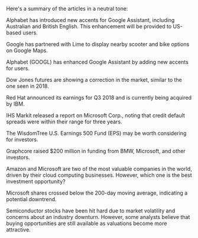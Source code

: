 Here's a summary of the articles in a neutral tone:

Alphabet has introduced new accents for Google Assistant, including Australian and British English. This enhancement will be provided to US-based users.

Google has partnered with Lime to display nearby scooter and bike options on Google Maps.

Alphabet (GOOGL) has enhanced Google Assistant by adding new accents for users.

Dow Jones futures are showing a correction in the market, similar to the one seen in 2018.

Red Hat announced its earnings for Q3 2018 and is currently being acquired by IBM.

IHS Markit released a report on Microsoft Corp., noting that credit default spreads were within their range for three years.

The WisdomTree U.S. Earnings 500 Fund (EPS) may be worth considering for investors.

Graphcore raised $200 million in funding from BMW, Microsoft, and other investors.

Amazon and Microsoft are two of the most valuable companies in the world, driven by their cloud computing businesses. However, which one is the best investment opportunity?

Microsoft shares crossed below the 200-day moving average, indicating a potential downtrend.

Semiconductor stocks have been hit hard due to market volatility and concerns about an industry downturn. However, some analysts believe that buying opportunities are still available as valuations become more attractive.